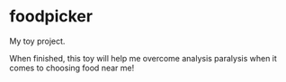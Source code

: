# foodpicker
My toy project.

When finished, this toy will help me overcome analysis paralysis when it comes to choosing food near me!
